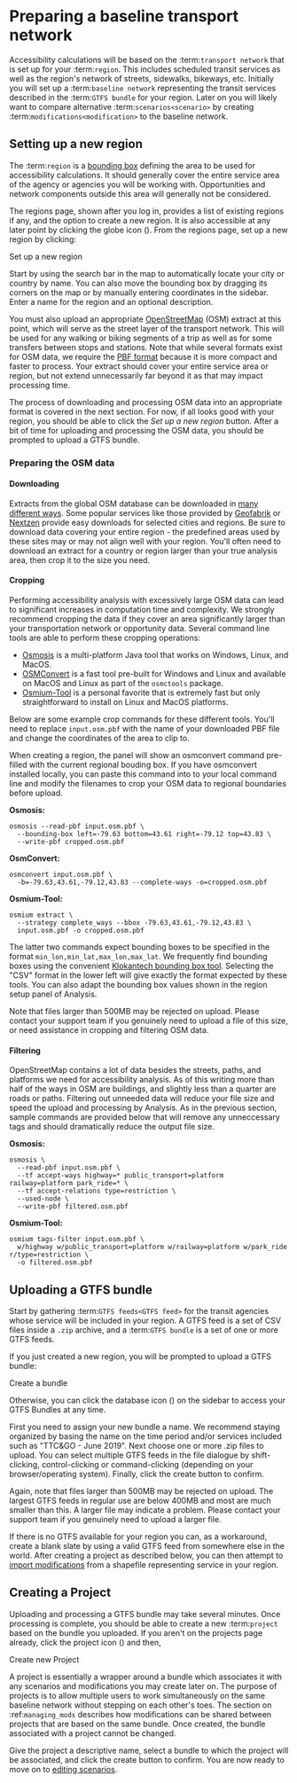 # Preparing a baseline transport network

Accessibility calculations will be based on the :term:`transport network` that is set up for your :term:`region`. This includes scheduled transit services as well as the region's network of streets, sidewalks, bikeways, etc. Initially you will set up a :term:`baseline network` representing the transit services described in the :term:`GTFS bundle` for your region. Later on you will likely want to compare alternative :term:`scenarios<scenario>` by creating :term:`modifications<modification>` to the baseline network. 

## Setting up a new region

The :term:`region` is a [bounding box](https://wiki.openstreetmap.org/wiki/Bounding_Box) defining the area to be used for accessibility calculations. It should generally cover the entire service area of the agency or agencies you will be working with. Opportunities and network components outside this area will generally not be considered.

The regions page, shown after you log in, provides a list of existing regions if any, and the option to create a new region. It is also accessible at any later point by clicking the globe icon (<i class="fa fa-globe"></i>). From the regions page, set up a new region by clicking:

<span class="btn btn-success"><i class="fa fa-plus"></i> Set up a new region</span>

Start by using the search bar in the map to automatically locate your city or country by name. You can also move the bounding box by dragging its corners on the map or by manually entering coordinates in the sidebar. Enter a name for the region and an optional description.

You must also upload an appropriate [OpenStreetMap](https://www.openstreetmap.org) (OSM) extract at this point, which will serve as the street layer of the transport network. This will be used for any walking or biking segments of a trip as well as for some transfers between stops and stations. Note that while several formats exist for OSM data, we require the [PBF format](https://wiki.openstreetmap.org/wiki/PBF_Format) because it is more compact and faster to process. Your extract should cover your entire service area or region, but not extend unnecessarily far beyond it as that may impact processing time.

The process of downloading and processing OSM data into an appropriate format is covered in the next section. For now, if all looks good with your region, you should be able to click the _Set up a new region_ button. After a bit of time for uploading and processing the OSM data, you should be prompted to upload a GTFS bundle.

### Preparing the OSM data

#### Downloading 

Extracts from the global OSM database can be downloaded in [many different ways](https://wiki.openstreetmap.org/wiki/Downloading_data). Some popular services like those provided by [Geofabrik](http://download.geofabrik.de) or [Nextzen](https://metro-extracts.nextzen.org/) provide easy downloads for selected cities and regions. Be sure to download data covering your entire region - the predefined areas used by these sites may or may not align well with your region. You'll often need to download an extract for a country or region larger than your true analysis area, then crop it to the size you need. 

#### Cropping

Performing accessibility analysis with excessively large OSM data can lead to significant increases in computation time and complexity. We strongly recommend cropping the data if they cover an area significantly larger than your transportation network or opportunity data. Several command line tools are able to perform these cropping operations: 
* [Osmosis](https://wiki.openstreetmap.org/wiki/Osmosis) is a multi-platform Java tool that works on Windows, Linux, and MacOS. 
* [OSMConvert](https://wiki.openstreetmap.org/wiki/Osmconvert) is a fast tool pre-built for Windows and Linux and available on MacOS and Linux as part of the `osmctools` package. 
* [Osmium-Tool](https://wiki.openstreetmap.org/wiki/Osmium) is a personal favorite that is extremely fast but only straightforward to install on Linux and MacOS platforms. 

Below are some example crop commands for these different tools. You'll need to replace `input.osm.pbf` with the name of your downloaded PBF file and change the coordinates of the area to clip to.

When creating a region, the panel will show an osmconvert command pre-filled with the current regional bouding box. If you have osmconvert installed locally, you can paste this command into to your local command line and modify the filenames to crop your OSM data to regional boundaries before upload.

**Osmosis:** 
```shell
osmosis --read-pbf input.osm.pbf \
  --bounding-box left=-79.63 bottom=43.61 right=-79.12 top=43.83 \
  --write-pbf cropped.osm.pbf
```

**OsmConvert:** 
```shell
osmconvert input.osm.pbf \
  -b=-79.63,43.61,-79.12,43.83 --complete-ways -o=cropped.osm.pbf
```

**Osmium-Tool:** 
```shell
osmium extract \
  --strategy complete_ways --bbox -79.63,43.61,-79.12,43.83 \
  input.osm.pbf -o cropped.osm.pbf
```

The latter two commands expect bounding boxes to be specified in the format `min_lon,min_lat,max_lon,max_lat`. We frequently find bounding boxes using the convenient [Klokantech bounding box tool](https://boundingbox.klokantech.com/). Selecting the "CSV" format in the lower left will give exactly the format expected by these tools. You can also adapt the bounding box values shown in the region setup panel of Analysis.

Note that files larger than 500MB may be rejected on upload. Please contact your support team if you genuinely need to upload a file of this size, or need assistance in cropping and filtering OSM data.

#### Filtering

OpenStreetMap contains a lot of data besides the streets, paths, and platforms we need for accessibility analysis. As of this writing more than half of the ways in OSM are buildings, and slightly less than a quarter are roads or paths. Filtering out unneeded data will reduce your file size and speed the upload and processing by Analysis. As in the previous section, sample commands are provided below that will remove any unneccessary tags and should dramatically reduce the output file size. 

**Osmosis:** 
```shell
osmosis \
  --read-pbf input.osm.pbf \
  --tf accept-ways highway=* public_transport=platform railway=platform park_ride=* \
  --tf accept-relations type=restriction \
  --used-node \
  --write-pbf filtered.osm.pbf
```

**Osmium-Tool:** 
```shell
osmium tags-filter input.osm.pbf \
  w/highway w/public_transport=platform w/railway=platform w/park_ride r/type=restriction \
  -o filtered.osm.pbf
```

## Uploading a GTFS bundle

Start by gathering :term:`GTFS feeds<GTFS feed>` for the transit agencies whose service will be included in your region. A GTFS feed is a set of CSV files inside a `.zip` archive, and a :term:`GTFS bundle` is a set of one or more GTFS feeds. 

If you just created a new region, you will be prompted to upload a GTFS bundle:

<span class="btn btn-success"><i class="fa fa-plus"></i> Create a bundle</span>

Otherwise, you can click the database icon (<i class="fa fa-database"></i>) on the sidebar to access your GTFS Bundles at any time. 

First you need to assign your new bundle a name. We recommend staying organized by basing the name on the time period and/or services included such as "TTC&GO - June 2019". Next choose one or more .zip files to upload. You can select multiple GTFS feeds in the file dialogue by shift-clicking, control-clicking or command-clicking (depending on your browser/operating system). Finally, click the create button to confirm.

Again, note that files larger than 500MB may be rejected on upload. The largest GTFS feeds in regular use are below 400MB and most are much smaller than this. A larger file may indicate a problem. Please contact your support team if you genuinely need to upload a larger file.

If there is no GTFS available for your region you can, as a workaround, create a blank slate by using a valid GTFS feed from somewhere else in the world. After creating a project as described below, you can then attempt to [import modifications](../edit-scenario/usage.html#importing-modifications) from a shapefile representing service in your region.

## Creating a Project

Uploading and processing a GTFS bundle may take several minutes. Once processing is complete, you should be able to create a new :term:`project` based on the bundle you uploaded. If you aren't on the projects page already, click the project icon (<i class="fa fa-cubes"></i>) and then,

<span class="btn btn-success"><i class="fa fa-plus"></i> Create new Project</span>

A project is essentially a wrapper around a bundle which associates it with any scenarios and modifications you may create later on. The purpose of projects is to allow multiple users to work simultaneously on the same baseline network without stepping on each other's toes. The section on :ref:`managing_mods` describes how modifications can be shared between projects that are based on the same bundle. Once created, the bundle associated with a project cannot be changed. 

Give the project a descriptive name, select a bundle to which the project will be associated, and click the create button to confirm. 
You are now ready to move on to [editing scenarios](../edit-scenario).
